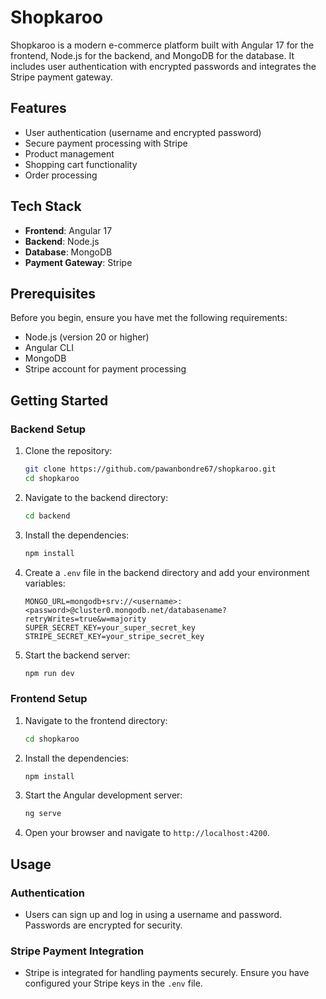 # Shopkaroo

Shopkaroo is a modern e-commerce platform built with Angular 17 for the frontend, Node.js for the backend, and MongoDB for the database. It includes user authentication with encrypted passwords and integrates the Stripe payment gateway.

## Features

- User authentication (username and encrypted password)
- Secure payment processing with Stripe
- Product management
- Shopping cart functionality
- Order processing

## Tech Stack

- **Frontend**: Angular 17
- **Backend**: Node.js
- **Database**: MongoDB
- **Payment Gateway**: Stripe

## Prerequisites

Before you begin, ensure you have met the following requirements:

- Node.js (version 20 or higher)
- Angular CLI 
- MongoDB
- Stripe account for payment processing

## Getting Started

### Backend Setup

1. Clone the repository:

    ```sh
    git clone https://github.com/pawanbondre67/shopkaroo.git
    cd shopkaroo
    ```

2. Navigate to the backend directory:

    ```sh
    cd backend
    ```

3. Install the dependencies:

    ```sh
    npm install
    ```

4. Create a `.env` file in the backend directory and add your environment variables:

    ```env
    MONGO_URL=mongodb+srv://<username>:<password>@cluster0.mongodb.net/databasename?retryWrites=true&w=majority
    SUPER_SECRET_KEY=your_super_secret_key
    STRIPE_SECRET_KEY=your_stripe_secret_key
    ```

5. Start the backend server:

    ```sh
    npm run dev
    ```

### Frontend Setup

1. Navigate to the frontend directory:

    ```sh
    cd shopkaroo
    ```

2. Install the dependencies:

    ```sh
    npm install
    ```

3. Start the Angular development server:

    ```sh
    ng serve
    ```

4. Open your browser and navigate to `http://localhost:4200`.

## Usage

### Authentication

- Users can sign up and log in using a username and password. Passwords are encrypted for security.

### Stripe Payment Integration

- Stripe is integrated for handling payments securely. Ensure you have configured your Stripe keys in the `.env` file.



